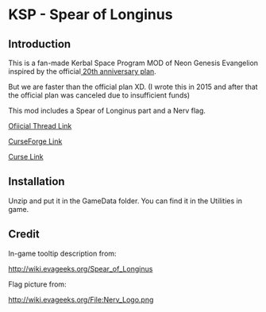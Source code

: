 # KSP - Spear of Longinus

## Introduction

This is a fan-made Kerbal Space Program MOD of Neon Genesis Evangelion inspired by the official[ 20th anniversary plan](https://readyfor.jp/projects/evangelion).

But we are faster than the official plan XD. (I wrote this in 2015 and  after that the official plan was canceled due to insufficient funds)

This mod includes a Spear of Longinus part and a Nerv flag.

[Ofiicial Thread Link](http://forum.kerbalspaceprogram.com/index.php?/topic/99734-090spear-of-longinus/)

[CurseForge Link](https://kerbal.curseforge.com/projects/spear-of-longinus)

[Curse Link](https://mods.curse.com/ksp-mods/kerbal/268793-spear-of-longinus)

## Installation

Unzip and put it in the GameData folder. You can find it in the Utilities in game.

## Credit

In-game tooltip description from:

http://wiki.evageeks.org/Spear_of_Longinus

Flag picture from:

http://wiki.evageeks.org/File:Nerv_Logo.png

